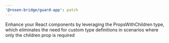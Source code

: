 ```yaml
---
'@rosen-bridge/guard-app': patch
---
```


Enhance your React components by leveraging the PropsWithChildren type, which eliminates the need for custom type definitions in scenarios where only the children prop is required
